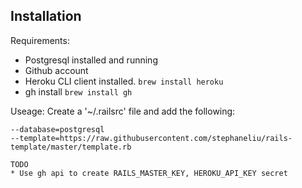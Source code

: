 ## Installation

Requirements:
* Postgresql installed and running
* Github account 
* Heroku CLI client installed.
  `brew install heroku`
* gh install
  `brew install gh`

Useage:
Create a '~/.railsrc' file and add the following:

```
--database=postgresql
--template=https://raw.githubusercontent.com/stephaneliu/rails-template/master/template.rb

TODO
* Use gh api to create RAILS_MASTER_KEY, HEROKU_API_KEY secret
